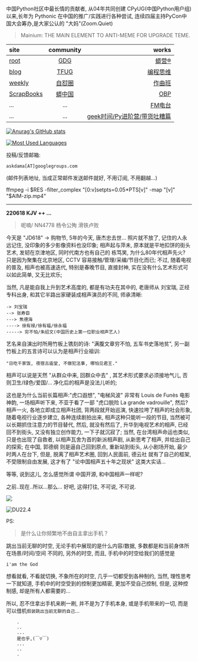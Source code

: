中国Python社区中最长情的贡献者, 从04年共同创建 CPyUG(中国Python用户组)以来,长年为 Pythonic 在中国的推广/实践进行各种尝试, 连续四届主持PyCon中国大会筹办,是大家公认的 "大妈"(Zoom.Quiet)

> Mainium: THE MAIN ELEMENT TO ANTI-MEME FOR UPGRADE TEME.

| site | community | works |
| :-----| :----: | ----: |
| [root](http://zoomquiet.io/) | [GDG](https://blog.zhgdg.org/) | [蟒营®](https://doc.101.camp/) |
| [blog](https://blog.zoomquiet.io/pages/zoomquiet.html) | [TFUG](http://zh.tfug.world/) | [编程思维](https://py.101.camp/) |
| [weekly](http://weekly.pychina.org/) | [自怼圈](https://du.101.camp/) | [作曲班](https://mu.101.camp/) |
| [ScrapBooks](https://zoomquiet.io/collection.html) | [蟒中国](https://pychina.org/) | [OBP](https://zoomquiet.io/obp/index.html) |
| ... | ... | [FM电台](https://fm.101.camp/) |
| ... | ... | [geek时间/Py进阶营/带货吐糟篇](https://fm.101.camp/2020/geek2py-dama.html) |


[![Anurag's GitHub stats](https://github-readme-stats.vercel.app/api?username=zoomquiet&show_icons=true&count_private=true&include_all_commits=true&layout=compact&theme=panda)](https://blog.zoomquiet.io)

[![Most Used Languages](https://github-readme-stats.vercel.app/api/top-langs/?username=zoomquiet&theme=panda&card_width=445&layout=compact&show_icons=true&hide=javascript,html,php,Smarty,XSLT,TeX,C++,CSS)](https://zoomquiet.io)


投稿/反馈邮箱:

    askdama[AT]googlegroups.com

(邮件列表地址, 
当成正常邮件发送邮件就好, 不用订阅, 不用翻越...)



ffmpeg -i $RES  -filter_complex "[0:v]setpts=0.05*PTS[v]" -map "[v]" "$AIM-zip.mp4"




-----------------------------------------
**220618 KJV ++ ...**


> 呢喃/ NN4778 杨令公殉 滑铁卢败





今天是 "JD618" -> 购物节, 5年的今天, 唐杰忠去世...
照片就不放了, 记住的人永远记住, 没印象的多少影像资料也没印象; 相声起与萍未, 原本就是平地扣饼的街头艺术, 发韧在京津地区, 同时代南方也有自己的 栋笃笑, 为什么80年代相声先火? 只是因为聚集在北京地区, CCTV 容易接触/管理/采编/节目化而已; 不过, 随着电视的普及, 相声也被高速迭代, 特别是春晚节目, 直接封神, 实在没有什么艺术形式可以如此简单, 又无比欢乐;

当然, 凡是能自我上升到艺术高度的, 都是有功夫在其中的, 老唐师从 刘宝瑞, 正经专科出身, 和其它半路出家硬装成相声演员的不同, 师承清晰:

    -> 刘宝瑞
    --> 张寿臣
    ---> 焦德海
    ----> 徐有禄/徐有福/徐永福
    -----> 穷不怕/朱绍文(中国历史上第一位职业相声艺人)

艺名来自演出时所用竹板上镌刻的诗: "满腹文章穷不怕, 五车书史落地贫", 另一副竹板上的五言诗可以认为是相声行业祖训:

    "日吃千家饭, 夜宿古庙堂, 不做犯法事, 哪怕见君王."

相声可以说是天然 "从群众中来, 回群众中去" , 其艺术形式要求必须接地气儿, 否则卫生/绿色/爱国/... 净化后的相声是没法儿听的;

这也是为什么当前长篇相声:"虎口遐想", "电梯风波" 非常有 Louis de Funès 电影神韵, 一场相声听下来, 不亚于看了一部 "虎口脱险 La grande vadrouille", 然后? 相声一火, 各地立即成立相声社团, 背两段就开始巡演, 快速拉垮了相声的社会形象, 随着电视行业逐步建立, 各种连续剧拍出来, 相声这种只能听一段的节目, 当然被可以长期抓住注意力的节目替代, 然后, 就没有然后了, 升华到电视艺术的相声, 已经回不到街头, 又没有独立创作能力, 一下子就沉寂了;
当然, 在台湾相声命运也类似, 只是也出现了自救者, 以相声瓦舍为首的新派相声剧, 从新思考了相声, 并给出自己的探索; 在中国, 郭德纲 则是逼自己回到原点, 重新站到街头, 从小剧场开始, 最少时两人在台下, 但是, 脱离了相声艺术圈, 回到人民面前, 德云社 就有了自己的框架, 不受限制自由发展, 这才有了 "论中国相声五十年之现状" 这类大实话...

等等, 说到这儿, 怎么感觉所谓 中国开源, 和中国相声一样呢?

之前..现在..所以...那么...
好吧, 这得打往, ​不可说, 不可说.


![](https://ipic.zoomquiet.top/2022-06-17-zq42-today-card-2206.018.jpeg)

![DU22.4](https://ipic.zoomquiet.top/2022-04-30-220430DU6y_zip.jpg!/fw/420)






PS:
> 是什么让你频繁地不由自主拿出手机？

跳出当前无聊的时空,
无论手机中展现的是什么内容/数据,
多数都是和当前身体所在场景/时间/空间 不同的,
另外的时空,
而且, 手机中的时空给我们的感觉是

    i'am the God

想看就看, 不看就切换,
不象所在的时空, 几乎一切都受到各种制约,
当然,
理性思考一下就知道,
手机中的时空受到的控制更加精密, 更加不受自己控制,
但是, 这种控制感,
却是所有人都需要的...

所以, 
忍不住拿出手机来刷一刷,
并不是为了手机本身, 或是手机带来的一切,
而是可以借机`假装跳出当前无聊的自己`...



```
    .
    ..
    ...
    是也乎,(￣▽￣)
    ...
    ..
    .
```



